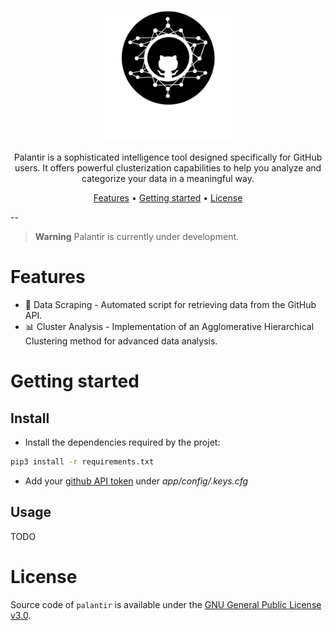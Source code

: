 <div align="center">
<p><img width="210" src="docs/static/logo.png"/></p>
<!-- <h2><strong>Forensibus</strong></h2> -->
<p>Palantir is a sophisticated intelligence tool designed specifically for GitHub users. It offers powerful clusterization capabilities to help you analyze and categorize your data in a meaningful way.</p>
<p>
  <a href="#Features">Features</a> •
  <a href="#getting-started">Getting started</a> •
  <a href="#license">License</a>
</p>
</div>

--
> **Warning**
> Palantir is currently under development.
# Features

- :telescope: Data Scraping - Automated script for retrieving data from the GitHub API.
- :bar_chart: Cluster Analysis - Implementation of an Agglomerative Hierarchical Clustering method for advanced data analysis.

# Getting started
## Install
- Install the dependencies required by the projet:
```bash
pip3 install -r requirements.txt
```

- Add your [github API token](https://docs.github.com/en/authentication/keeping-your-account-and-data-secure/creating-a-personal-access-token) under *app/config/.keys.cfg*

## Usage
TODO

# License

Source code of `palantir` is available under the [GNU General Public License v3.0](/LICENSE).
